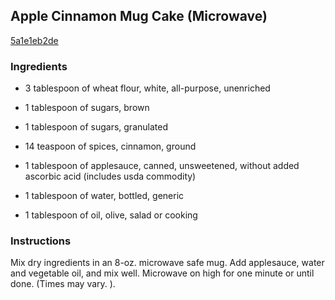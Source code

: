 ## Apple Cinnamon Mug Cake (Microwave)

[5a1e1eb2de](http://www.food.com/recipe/apple-cinnamon-mug-cake-microwave-494482)

### Ingredients

 - 3 tablespoon of wheat flour, white, all-purpose, unenriched

 - 1 tablespoon of sugars, brown

 - 1 tablespoon of sugars, granulated

 - 14 teaspoon of spices, cinnamon, ground

 - 1 tablespoon of applesauce, canned, unsweetened, without added ascorbic acid (includes usda commodity)

 - 1 tablespoon of water, bottled, generic

 - 1 tablespoon of oil, olive, salad or cooking

### Instructions

Mix dry ingredients in an 8-oz. microwave safe mug. Add applesauce, water and vegetable oil, and mix well. Microwave on high for one minute or until done. (Times may vary. ).